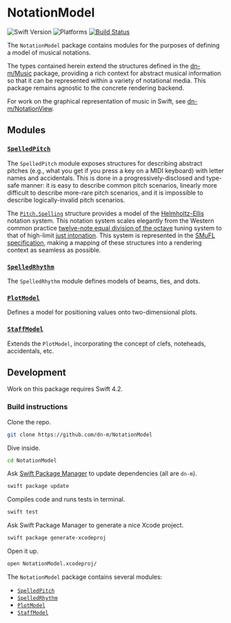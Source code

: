 # NotationModel

![Swift Version](https://img.shields.io/badge/Swift-5.0-orange.svg)
![Platforms](https://img.shields.io/badge/platform-macOS%20%7C%20Linux-lightgrey.svg)
[![Build Status](https://travis-ci.org/dn-m/NotationModel.svg?branch=master)](https://travis-ci.org/dn-m/NotationModel)

The `NotationModel` package contains modules for the purposes of defining a model of musical notations.

The types contained herein extend the structures defined in the [dn-m/Music](https://github.com/dn-m/Music) package, providing a rich context for abstract musical information so that it can be represented within a variety of notational media. This package remains agnostic to the concrete rendering backend.

For work on the graphical representation of music in Swift, see [dn-m/NotationView](https://github.com/dn-m/NotationView).

## Modules

### [`SpelledPitch`](https://github.com/dn-m/NotationModel/tree/master/Sources/SpelledPitch)

The `SpelledPitch` module exposes structures for describing abstract pitches (e.g., what you get if you press a key on a MIDI keyboard) with letter names and accidentals. This is done in a progressively-disclosed and type-safe manner: it is easy to describe common pitch scenarios, linearly more difficult to describe more-rare pitch scenarios, and it is impossible to describe logically-invalid pitch scenarios.

The [`Pitch.Spelling`](https://github.com/dn-m/NotationModel/blob/master/Sources/SpelledPitch/Pitch.Spelling.swift) structure provides a model of the [Helmholtz-Ellis](http://www.marcsabat.com/pdfs/notation.pdf) notation system. This notation system scales elegantly from the Western common practice [twelve-note equal division of the octave](https://en.wikipedia.org/wiki/Equal_temperament) tuning system to that of high-limit [just intonation](https://en.wikipedia.org/wiki/Just_intonation). This system is represented in the [SMuFL specification](http://www.smufl.org/version/1.2/range/extendedHelmholtzEllisAccidentalsJustIntonation/), making a mapping of these structures into a rendering context as seamless as possible.

### [`SpelledRhythm`](https://github.com/dn-m/NotationModel/tree/master/Sources/SpelledRhythm)

The `SpelledRhythm` module defines models of beams, ties, and dots.

### [`PlotModel`](https://github.com/dn-m/NotationModel/tree/master/Sources/PlotModel)

Defines a model for positioning values onto two-dimensional plots.

### [`StaffModel`](https://github.com/dn-m/NotationModel/tree/master/Sources/StaffModel)

Extends the `PlotModel`, incorporating the concept of clefs, noteheads, accidentals, etc.

## Development

Work on this package requires Swift 4.2.

### Build instructions

Clone the repo.

```Bash
git clone https://github.com/dn-m/NotationModel
```

Dive inside.

```Bash
cd NotationModel
```

Ask [Swift Package Manager](https://swift.org/package-manager/) to update dependencies (all are `dn-m`).

```Bash
swift package update
```

Compiles code and runs tests in terminal.

```Bash
swift test
```

Ask Swift Package Manager to generate a nice Xcode project.

```Bash
swift package generate-xcodeproj
```

Open it up.

```Bash
open NotationModel.xcodeproj/
```

The `NotationModel` package contains several modules:

- [`SpelledPitch`](https://github.com/dn-m/NotationModel/tree/master/Sources/SpelledPitch)
- [`SpelledRhythm`](https://github.com/dn-m/NotationModel/tree/master/Sources/SpelledRhythm)
- [`PlotModel`](https://github.com/dn-m/NotationModel/tree/master/Sources/PlotModel)
- [`StaffModel`](https://github.com/dn-m/NotationModel/tree/master/Sources/StaffModel)
